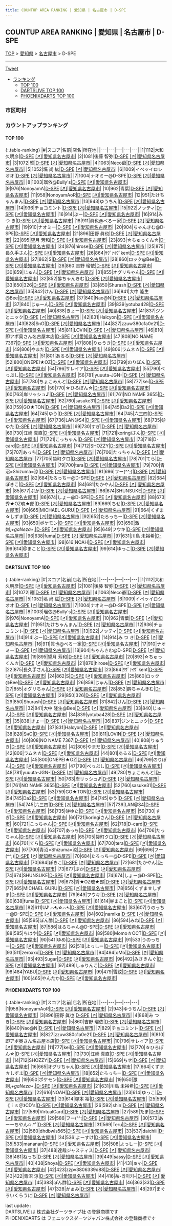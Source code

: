 ```yaml
---
title: COUNTUP AREA RANKING | 愛知県 | 名古屋市 | D-SPE
---
```

## COUNTUP AREA RANKING | 愛知県 | 名古屋市 | D-SPE

[TOP](/darts/rank/) > [愛知県](/darts/rank/愛知県/) > [名古屋市](/darts/rank/愛知県/名古屋市/) > D-SPE

___

<a href="https://twitter.com/share?ref_src=twsrc%5Etfw" data-text="COUNTUP AREA RANKING | 愛知県名古屋市D-SPE" class="twitter-share-button" data-hashtags="DARTSLIVE,PHOENIXDARTS,darts,ダーツ" data-show-count="false">Tweet</a>

* [ランキング](#カウントアップランキング)
    * [TOP 100](#top-100)
    * [DARTSLIVE TOP 100](#dartslive-top-100)
    * [PHOENIXDARTS TOP 100](#phoenixdarts-top-100)

### 市区町村

<ul>

</ul>

### カウントアップランキング

#### TOP 100



{:.table-ranking}
|#|スコア|名前|店名|所在地|
|---|---|---|---|---|
|1|1112|<span class="rank-name-dl">大和久明彦</span>|<a href="/darts/rank/shops/6a4d56ab88db216a0d9b047a20a7ba1e.html">D-SPE</a> <a href="https://search.dartslive.com/jp/shop/6a4d56ab88db216a0d9b047a20a7ba1e">[↗]</a>|<a href="/darts/rank/愛知県/名古屋市">愛知県名古屋市</a>|
|2|1081|<span class="rank-name-dl">後藤 智弥</span>|<a href="/darts/rank/shops/6a4d56ab88db216a0d9b047a20a7ba1e.html">D-SPE</a> <a href="https://search.dartslive.com/jp/shop/6a4d56ab88db216a0d9b047a20a7ba1e">[↗]</a>|<a href="/darts/rank/愛知県/名古屋市">愛知県名古屋市</a>|
|3|1072|<span class="rank-name-dl">雅</span>|<a href="/darts/rank/shops/6a4d56ab88db216a0d9b047a20a7ba1e.html">D-SPE</a> <a href="https://search.dartslive.com/jp/shop/6a4d56ab88db216a0d9b047a20a7ba1e">[↗]</a>|<a href="/darts/rank/愛知県/名古屋市">愛知県名古屋市</a>|
|4|1063|<span class="rank-name-dl">Neco爺</span>|<a href="/darts/rank/shops/6a4d56ab88db216a0d9b047a20a7ba1e.html">D-SPE</a> <a href="https://search.dartslive.com/jp/shop/6a4d56ab88db216a0d9b047a20a7ba1e">[↗]</a>|<a href="/darts/rank/愛知県/名古屋市">愛知県名古屋市</a>|
|5|1052|<span class="rank-name-dl">塙 尚 紘</span>|<a href="/darts/rank/shops/6a4d56ab88db216a0d9b047a20a7ba1e.html">D-SPE</a> <a href="https://search.dartslive.com/jp/shop/6a4d56ab88db216a0d9b047a20a7ba1e">[↗]</a>|<a href="/darts/rank/愛知県/名古屋市">愛知県名古屋市</a>|
|6|1009|<span class="rank-name-dl">イペッイロシオオ</span>|<a href="/darts/rank/shops/6a4d56ab88db216a0d9b047a20a7ba1e.html">D-SPE</a> <a href="https://search.dartslive.com/jp/shop/6a4d56ab88db216a0d9b047a20a7ba1e">[↗]</a>|<a href="/darts/rank/愛知県/名古屋市">愛知県名古屋市</a>|
|7|1004|<span class="rank-name-dl">ナオミー@D-SPE</span>|<a href="/darts/rank/shops/6a4d56ab88db216a0d9b047a20a7ba1e.html">D-SPE</a> <a href="https://search.dartslive.com/jp/shop/6a4d56ab88db216a0d9b047a20a7ba1e">[↗]</a>|<a href="/darts/rank/愛知県/名古屋市">愛知県名古屋市</a>|
|8|1003|<span class="rank-name-dl">瑠依@Bully&#x27;s</span>|<a href="/darts/rank/shops/6a4d56ab88db216a0d9b047a20a7ba1e.html">D-SPE</a> <a href="https://search.dartslive.com/jp/shop/6a4d56ab88db216a0d9b047a20a7ba1e">[↗]</a>|<a href="/darts/rank/愛知県/名古屋市">愛知県名古屋市</a>|
|9|976|<span class="rank-name-dl">NonoyamA</span>|<a href="/darts/rank/shops/6a4d56ab88db216a0d9b047a20a7ba1e.html">D-SPE</a> <a href="https://search.dartslive.com/jp/shop/6a4d56ab88db216a0d9b047a20a7ba1e">[↗]</a>|<a href="/darts/rank/愛知県/名古屋市">愛知県名古屋市</a>|
|10|962|<span class="rank-name-dl">青葉</span>|<a href="/darts/rank/shops/6a4d56ab88db216a0d9b047a20a7ba1e.html">D-SPE</a> <a href="https://search.dartslive.com/jp/shop/6a4d56ab88db216a0d9b047a20a7ba1e">[↗]</a>|<a href="/darts/rank/愛知県/名古屋市">愛知県名古屋市</a>|
|11|958|<span class="rank-name-pd">NonoyamAoR</span>|<a href="/darts/rank/shops/89688.html">D-SPE</a> <a href="https://vs.phoenixdarts.com/jp/shop/shopDetailInfo/s_89688?s_seq=89688">[↗]</a>|<a href="/darts/rank/愛知県/名古屋市">愛知県名古屋市</a>|
|12|951|<span class="rank-name-dl">たけちゃんまん</span>|<a href="/darts/rank/shops/6a4d56ab88db216a0d9b047a20a7ba1e.html">D-SPE</a> <a href="https://search.dartslive.com/jp/shop/6a4d56ab88db216a0d9b047a20a7ba1e">[↗]</a>|<a href="/darts/rank/愛知県/名古屋市">愛知県名古屋市</a>|
|13|943|<span class="rank-name-pd">ゆうちん</span>|<a href="/darts/rank/shops/89688.html">D-SPE</a> <a href="https://vs.phoenixdarts.com/jp/shop/shopDetailInfo/s_89688?s_seq=89688">[↗]</a>|<a href="/darts/rank/愛知県/名古屋市">愛知県名古屋市</a>|
|14|936|<span class="rank-name-dl">チョコミント</span>|<a href="/darts/rank/shops/6a4d56ab88db216a0d9b047a20a7ba1e.html">D-SPE</a> <a href="https://search.dartslive.com/jp/shop/6a4d56ab88db216a0d9b047a20a7ba1e">[↗]</a>|<a href="/darts/rank/愛知県/名古屋市">愛知県名古屋市</a>|
|15|922|<span class="rank-name-dl">ノッティ</span>|<a href="/darts/rank/shops/6a4d56ab88db216a0d9b047a20a7ba1e.html">D-SPE</a> <a href="https://search.dartslive.com/jp/shop/6a4d56ab88db216a0d9b047a20a7ba1e">[↗]</a>|<a href="/darts/rank/愛知県/名古屋市">愛知県名古屋市</a>|
|16|914|<span class="rank-name-dl">ぶー</span>|<a href="/darts/rank/shops/6a4d56ab88db216a0d9b047a20a7ba1e.html">D-SPE</a> <a href="https://search.dartslive.com/jp/shop/6a4d56ab88db216a0d9b047a20a7ba1e">[↗]</a>|<a href="/darts/rank/愛知県/名古屋市">愛知県名古屋市</a>|
|16|914|<span class="rank-name-dl">み つ き</span>|<a href="/darts/rank/shops/6a4d56ab88db216a0d9b047a20a7ba1e.html">D-SPE</a> <a href="https://search.dartslive.com/jp/shop/6a4d56ab88db216a0d9b047a20a7ba1e">[↗]</a>|<a href="/darts/rank/愛知県/名古屋市">愛知県名古屋市</a>|
|18|911|<span class="rank-name-dl">眞也@べろー家</span>|<a href="/darts/rank/shops/6a4d56ab88db216a0d9b047a20a7ba1e.html">D-SPE</a> <a href="https://search.dartslive.com/jp/shop/6a4d56ab88db216a0d9b047a20a7ba1e">[↗]</a>|<a href="/darts/rank/愛知県/名古屋市">愛知県名古屋市</a>|
|19|910|<span class="rank-name-dl">ナオミー</span>|<a href="/darts/rank/shops/6a4d56ab88db216a0d9b047a20a7ba1e.html">D-SPE</a> <a href="https://search.dartslive.com/jp/shop/6a4d56ab88db216a0d9b047a20a7ba1e">[↗]</a>|<a href="/darts/rank/愛知県/名古屋市">愛知県名古屋市</a>|
|20|904|<span class="rank-name-dl">ちゃんきむ@D-SPE</span>|<a href="/darts/rank/shops/6a4d56ab88db216a0d9b047a20a7ba1e.html">D-SPE</a> <a href="https://search.dartslive.com/jp/shop/6a4d56ab88db216a0d9b047a20a7ba1e">[↗]</a>|<a href="/darts/rank/愛知県/名古屋市">愛知県名古屋市</a>|
|21|896|<span class="rank-name-pd"><span class="pro-icon-pd"></span>田野 眞也</span>|<a href="/darts/rank/shops/89688.html">D-SPE</a> <a href="https://vs.phoenixdarts.com/jp/shop/shopDetailInfo/s_89688?s_seq=89688">[↗]</a>|<a href="/darts/rank/愛知県/名古屋市">愛知県名古屋市</a>|
|22|895|<span class="rank-name-dl">望月 芳和</span>|<a href="/darts/rank/shops/6a4d56ab88db216a0d9b047a20a7ba1e.html">D-SPE</a> <a href="https://search.dartslive.com/jp/shop/6a4d56ab88db216a0d9b047a20a7ba1e">[↗]</a>|<a href="/darts/rank/愛知県/名古屋市">愛知県名古屋市</a>|
|23|893|<span class="rank-name-dl">☆ちゅっくん☆</span>|<a href="/darts/rank/shops/6a4d56ab88db216a0d9b047a20a7ba1e.html">D-SPE</a> <a href="https://search.dartslive.com/jp/shop/6a4d56ab88db216a0d9b047a20a7ba1e">[↗]</a>|<a href="/darts/rank/愛知県/名古屋市">愛知県名古屋市</a>|
|24|876|<span class="rank-name-dl">hirose</span>|<a href="/darts/rank/shops/6a4d56ab88db216a0d9b047a20a7ba1e.html">D-SPE</a> <a href="https://search.dartslive.com/jp/shop/6a4d56ab88db216a0d9b047a20a7ba1e">[↗]</a>|<a href="/darts/rank/愛知県/名古屋市">愛知県名古屋市</a>|
|25|875|<span class="rank-name-dl">長久手さん</span>|<a href="/darts/rank/shops/6a4d56ab88db216a0d9b047a20a7ba1e.html">D-SPE</a> <a href="https://search.dartslive.com/jp/shop/6a4d56ab88db216a0d9b047a20a7ba1e">[↗]</a>|<a href="/darts/rank/愛知県/名古屋市">愛知県名古屋市</a>|
|26|864|<span class="rank-name-dl">ｻｳﾞｧｲｳﾞkent</span>|<a href="/darts/rank/shops/6a4d56ab88db216a0d9b047a20a7ba1e.html">D-SPE</a> <a href="https://search.dartslive.com/jp/shop/6a4d56ab88db216a0d9b047a20a7ba1e">[↗]</a>|<a href="/darts/rank/愛知県/名古屋市">愛知県名古屋市</a>|
|27|862|<span class="rank-name-dl">S</span>|<a href="/darts/rank/shops/6a4d56ab88db216a0d9b047a20a7ba1e.html">D-SPE</a> <a href="https://search.dartslive.com/jp/shop/6a4d56ab88db216a0d9b047a20a7ba1e">[↗]</a>|<a href="/darts/rank/愛知県/名古屋市">愛知県名古屋市</a>|
|28|860|<span class="rank-name-dl">ロック@Bee</span>|<a href="/darts/rank/shops/6a4d56ab88db216a0d9b047a20a7ba1e.html">D-SPE</a> <a href="https://search.dartslive.com/jp/shop/6a4d56ab88db216a0d9b047a20a7ba1e">[↗]</a>|<a href="/darts/rank/愛知県/名古屋市">愛知県名古屋市</a>|
|28|860|<span class="rank-name-pd">吉野 瑠依</span>|<a href="/darts/rank/shops/89688.html">D-SPE</a> <a href="https://vs.phoenixdarts.com/jp/shop/shopDetailInfo/s_89688?s_seq=89688">[↗]</a>|<a href="/darts/rank/愛知県/名古屋市">愛知県名古屋市</a>|
|30|859|<span class="rank-name-dl">じゅん</span>|<a href="/darts/rank/shops/6a4d56ab88db216a0d9b047a20a7ba1e.html">D-SPE</a> <a href="https://search.dartslive.com/jp/shop/6a4d56ab88db216a0d9b047a20a7ba1e">[↗]</a>|<a href="/darts/rank/愛知県/名古屋市">愛知県名古屋市</a>|
|31|855|<span class="rank-name-dl">オグリちゃん</span>|<a href="/darts/rank/shops/6a4d56ab88db216a0d9b047a20a7ba1e.html">D-SPE</a> <a href="https://search.dartslive.com/jp/shop/6a4d56ab88db216a0d9b047a20a7ba1e">[↗]</a>|<a href="/darts/rank/愛知県/名古屋市">愛知県名古屋市</a>|
|32|852|<span class="rank-name-dl">酔ちゃんきむ</span>|<a href="/darts/rank/shops/6a4d56ab88db216a0d9b047a20a7ba1e.html">D-SPE</a> <a href="https://search.dartslive.com/jp/shop/6a4d56ab88db216a0d9b047a20a7ba1e">[↗]</a>|<a href="/darts/rank/愛知県/名古屋市">愛知県名古屋市</a>|
|33|850|<span class="rank-name-dl">326</span>|<a href="/darts/rank/shops/6a4d56ab88db216a0d9b047a20a7ba1e.html">D-SPE</a> <a href="https://search.dartslive.com/jp/shop/6a4d56ab88db216a0d9b047a20a7ba1e">[↗]</a>|<a href="/darts/rank/愛知県/名古屋市">愛知県名古屋市</a>|
|33|850|<span class="rank-name-dl">Shurash</span>|<a href="/darts/rank/shops/6a4d56ab88db216a0d9b047a20a7ba1e.html">D-SPE</a> <a href="https://search.dartslive.com/jp/shop/6a4d56ab88db216a0d9b047a20a7ba1e">[↗]</a>|<a href="/darts/rank/愛知県/名古屋市">愛知県名古屋市</a>|
|35|842|<span class="rank-name-dl">けん</span>|<a href="/darts/rank/shops/6a4d56ab88db216a0d9b047a20a7ba1e.html">D-SPE</a> <a href="https://search.dartslive.com/jp/shop/6a4d56ab88db216a0d9b047a20a7ba1e">[↗]</a>|<a href="/darts/rank/愛知県/名古屋市">愛知県名古屋市</a>|
|36|841|<span class="rank-name-dl">大中 隆生@Bee</span>|<a href="/darts/rank/shops/6a4d56ab88db216a0d9b047a20a7ba1e.html">D-SPE</a> <a href="https://search.dartslive.com/jp/shop/6a4d56ab88db216a0d9b047a20a7ba1e">[↗]</a>|<a href="/darts/rank/愛知県/名古屋市">愛知県名古屋市</a>|
|37|840|<span class="rank-name-pd">Nao@N</span>|<a href="/darts/rank/shops/89688.html">D-SPE</a> <a href="https://vs.phoenixdarts.com/jp/shop/shopDetailInfo/s_89688?s_seq=89688">[↗]</a>|<a href="/darts/rank/愛知県/名古屋市">愛知県名古屋市</a>|
|37|840|<span class="rank-name-dl">じゅーん</span>|<a href="/darts/rank/shops/6a4d56ab88db216a0d9b047a20a7ba1e.html">D-SPE</a> <a href="https://search.dartslive.com/jp/shop/6a4d56ab88db216a0d9b047a20a7ba1e">[↗]</a>|<a href="/darts/rank/愛知県/名古屋市">愛知県名古屋市</a>|
|39|839|<span class="rank-name-dl">yotuba428</span>|<a href="/darts/rank/shops/6a4d56ab88db216a0d9b047a20a7ba1e.html">D-SPE</a> <a href="https://search.dartslive.com/jp/shop/6a4d56ab88db216a0d9b047a20a7ba1e">[↗]</a>|<a href="/darts/rank/愛知県/名古屋市">愛知県名古屋市</a>|
|40|838|<span class="rank-name-dl">きょー</span>|<a href="/darts/rank/shops/6a4d56ab88db216a0d9b047a20a7ba1e.html">D-SPE</a> <a href="https://search.dartslive.com/jp/shop/6a4d56ab88db216a0d9b047a20a7ba1e">[↗]</a>|<a href="/darts/rank/愛知県/名古屋市">愛知県名古屋市</a>|
|41|837|<span class="rank-name-dl">ジンとニック</span>|<a href="/darts/rank/shops/6a4d56ab88db216a0d9b047a20a7ba1e.html">D-SPE</a> <a href="https://search.dartslive.com/jp/shop/6a4d56ab88db216a0d9b047a20a7ba1e">[↗]</a>|<a href="/darts/rank/愛知県/名古屋市">愛知県名古屋市</a>|
|42|831|<span class="rank-name-dl">Halcyon</span>|<a href="/darts/rank/shops/6a4d56ab88db216a0d9b047a20a7ba1e.html">D-SPE</a> <a href="https://search.dartslive.com/jp/shop/6a4d56ab88db216a0d9b047a20a7ba1e">[↗]</a>|<a href="/darts/rank/愛知県/名古屋市">愛知県名古屋市</a>|
|43|828|<span class="rank-name-dl">SнO</span>|<a href="/darts/rank/shops/6a4d56ab88db216a0d9b047a20a7ba1e.html">D-SPE</a> <a href="https://search.dartslive.com/jp/shop/6a4d56ab88db216a0d9b047a20a7ba1e">[↗]</a>|<a href="/darts/rank/愛知県/名古屋市">愛知県名古屋市</a>|
|44|827|<span class="rank-name-pd">zzuw380c1a0e21</span>|<a href="/darts/rank/shops/89688.html">D-SPE</a> <a href="https://vs.phoenixdarts.com/jp/shop/shopDetailInfo/s_89688?s_seq=89688">[↗]</a>|<a href="/darts/rank/愛知県/名古屋市">愛知県名古屋市</a>|
|45|811|<span class="rank-name-dl">LOVIN</span>|<a href="/darts/rank/shops/6a4d56ab88db216a0d9b047a20a7ba1e.html">D-SPE</a> <a href="https://search.dartslive.com/jp/shop/6a4d56ab88db216a0d9b047a20a7ba1e">[↗]</a>|<a href="/darts/rank/愛知県/名古屋市">愛知県名古屋市</a>|
|46|810|<span class="rank-name-pd">即アポ奥さん名古屋本店</span>|<a href="/darts/rank/shops/89688.html">D-SPE</a> <a href="https://vs.phoenixdarts.com/jp/shop/shopDetailInfo/s_89688?s_seq=89688">[↗]</a>|<a href="/darts/rank/愛知県/名古屋市">愛知県名古屋市</a>|
|47|808|<span class="rank-name-dl">NO NAME 7367</span>|<a href="/darts/rank/shops/6a4d56ab88db216a0d9b047a20a7ba1e.html">D-SPE</a> <a href="https://search.dartslive.com/jp/shop/6a4d56ab88db216a0d9b047a20a7ba1e">[↗]</a>|<a href="/darts/rank/愛知県/名古屋市">愛知県名古屋市</a>|
|47|808|<span class="rank-name-dl">りゅうき</span>|<a href="/darts/rank/shops/6a4d56ab88db216a0d9b047a20a7ba1e.html">D-SPE</a> <a href="https://search.dartslive.com/jp/shop/6a4d56ab88db216a0d9b047a20a7ba1e">[↗]</a>|<a href="/darts/rank/愛知県/名古屋市">愛知県名古屋市</a>|
|49|806|<span class="rank-name-dl">やまだ</span>|<a href="/darts/rank/shops/6a4d56ab88db216a0d9b047a20a7ba1e.html">D-SPE</a> <a href="https://search.dartslive.com/jp/shop/6a4d56ab88db216a0d9b047a20a7ba1e">[↗]</a>|<a href="/darts/rank/愛知県/名古屋市">愛知県名古屋市</a>|
|49|806|<span class="rank-name-dl">ラムネ☆</span>|<a href="/darts/rank/shops/6a4d56ab88db216a0d9b047a20a7ba1e.html">D-SPE</a> <a href="https://search.dartslive.com/jp/shop/6a4d56ab88db216a0d9b047a20a7ba1e">[↗]</a>|<a href="/darts/rank/愛知県/名古屋市">愛知県名古屋市</a>|
|51|801|<span class="rank-name-dl">あるる</span>|<a href="/darts/rank/shops/6a4d56ab88db216a0d9b047a20a7ba1e.html">D-SPE</a> <a href="https://search.dartslive.com/jp/shop/6a4d56ab88db216a0d9b047a20a7ba1e">[↗]</a>|<a href="/darts/rank/愛知県/名古屋市">愛知県名古屋市</a>|
|52|800|<span class="rank-name-dl">ONEPEI★OZ</span>|<a href="/darts/rank/shops/6a4d56ab88db216a0d9b047a20a7ba1e.html">D-SPE</a> <a href="https://search.dartslive.com/jp/shop/6a4d56ab88db216a0d9b047a20a7ba1e">[↗]</a>|<a href="/darts/rank/愛知県/名古屋市">愛知県名古屋市</a>|
|53|799|<span class="rank-name-dl">のりぽん</span>|<a href="/darts/rank/shops/6a4d56ab88db216a0d9b047a20a7ba1e.html">D-SPE</a> <a href="https://search.dartslive.com/jp/shop/6a4d56ab88db216a0d9b047a20a7ba1e">[↗]</a>|<a href="/darts/rank/愛知県/名古屋市">愛知県名古屋市</a>|
|54|796|<span class="rank-name-pd">サレイア</span>|<a href="/darts/rank/shops/89688.html">D-SPE</a> <a href="https://vs.phoenixdarts.com/jp/shop/shopDetailInfo/s_89688?s_seq=89688">[↗]</a>|<a href="/darts/rank/愛知県/名古屋市">愛知県名古屋市</a>|
|55|790|<span class="rank-name-dl">べっぷし</span>|<a href="/darts/rank/shops/6a4d56ab88db216a0d9b047a20a7ba1e.html">D-SPE</a> <a href="https://search.dartslive.com/jp/shop/6a4d56ab88db216a0d9b047a20a7ba1e">[↗]</a>|<a href="/darts/rank/愛知県/名古屋市">愛知県名古屋市</a>|
|56|781|<span class="rank-name-dl">yuuuta-JGN-</span>|<a href="/darts/rank/shops/6a4d56ab88db216a0d9b047a20a7ba1e.html">D-SPE</a> <a href="https://search.dartslive.com/jp/shop/6a4d56ab88db216a0d9b047a20a7ba1e">[↗]</a>|<a href="/darts/rank/愛知県/名古屋市">愛知県名古屋市</a>|
|57|780|<span class="rank-name-dl">ちょこみんと</span>|<a href="/darts/rank/shops/6a4d56ab88db216a0d9b047a20a7ba1e.html">D-SPE</a> <a href="https://search.dartslive.com/jp/shop/6a4d56ab88db216a0d9b047a20a7ba1e">[↗]</a>|<a href="/darts/rank/愛知県/名古屋市">愛知県名古屋市</a>|
|58|777|<span class="rank-name-pd">kei</span>|<a href="/darts/rank/shops/89688.html">D-SPE</a> <a href="https://vs.phoenixdarts.com/jp/shop/shopDetailInfo/s_89688?s_seq=89688">[↗]</a>|<a href="/darts/rank/愛知県/名古屋市">愛知県名古屋市</a>|
|59|770|<span class="rank-name-pd">☆ひろぽん☆</span>|<a href="/darts/rank/shops/89688.html">D-SPE</a> <a href="https://vs.phoenixdarts.com/jp/shop/shopDetailInfo/s_89688?s_seq=89688">[↗]</a>|<a href="/darts/rank/愛知県/名古屋市">愛知県名古屋市</a>|
|60|763|<span class="rank-name-dl">岸リッシュ♪</span>|<a href="/darts/rank/shops/6a4d56ab88db216a0d9b047a20a7ba1e.html">D-SPE</a> <a href="https://search.dartslive.com/jp/shop/6a4d56ab88db216a0d9b047a20a7ba1e">[↗]</a>|<a href="/darts/rank/愛知県/名古屋市">愛知県名古屋市</a>|
|61|761|<span class="rank-name-dl">NO NAME 3655</span>|<a href="/darts/rank/shops/6a4d56ab88db216a0d9b047a20a7ba1e.html">D-SPE</a> <a href="https://search.dartslive.com/jp/shop/6a4d56ab88db216a0d9b047a20a7ba1e">[↗]</a>|<a href="/darts/rank/愛知県/名古屋市">愛知県名古屋市</a>|
|62|760|<span class="rank-name-dl">sasuke31</span>|<a href="/darts/rank/shops/6a4d56ab88db216a0d9b047a20a7ba1e.html">D-SPE</a> <a href="https://search.dartslive.com/jp/shop/6a4d56ab88db216a0d9b047a20a7ba1e">[↗]</a>|<a href="/darts/rank/愛知県/名古屋市">愛知県名古屋市</a>|
|63|759|<span class="rank-name-dl">GO★TON</span>|<a href="/darts/rank/shops/6a4d56ab88db216a0d9b047a20a7ba1e.html">D-SPE</a> <a href="https://search.dartslive.com/jp/shop/6a4d56ab88db216a0d9b047a20a7ba1e">[↗]</a>|<a href="/darts/rank/愛知県/名古屋市">愛知県名古屋市</a>|
|64|745|<span class="rank-name-dl">Da2</span>|<a href="/darts/rank/shops/6a4d56ab88db216a0d9b047a20a7ba1e.html">D-SPE</a> <a href="https://search.dartslive.com/jp/shop/6a4d56ab88db216a0d9b047a20a7ba1e">[↗]</a>|<a href="/darts/rank/愛知県/名古屋市">愛知県名古屋市</a>|
|64|745|<span class="rank-name-dl">ゆう</span>|<a href="/darts/rank/shops/6a4d56ab88db216a0d9b047a20a7ba1e.html">D-SPE</a> <a href="https://search.dartslive.com/jp/shop/6a4d56ab88db216a0d9b047a20a7ba1e">[↗]</a>|<a href="/darts/rank/愛知県/名古屋市">愛知県名古屋市</a>|
|64|745|<span class="rank-name-dl">六三四</span>|<a href="/darts/rank/shops/6a4d56ab88db216a0d9b047a20a7ba1e.html">D-SPE</a> <a href="https://search.dartslive.com/jp/shop/6a4d56ab88db216a0d9b047a20a7ba1e">[↗]</a>|<a href="/darts/rank/愛知県/名古屋市">愛知県名古屋市</a>|
|67|736|<span class="rank-name-dl">LAN@S4</span>|<a href="/darts/rank/shops/6a4d56ab88db216a0d9b047a20a7ba1e.html">D-SPE</a> <a href="https://search.dartslive.com/jp/shop/6a4d56ab88db216a0d9b047a20a7ba1e">[↗]</a>|<a href="/darts/rank/愛知県/名古屋市">愛知県名古屋市</a>|
|68|735|<span class="rank-name-dl">@ゆた</span>|<a href="/darts/rank/shops/6a4d56ab88db216a0d9b047a20a7ba1e.html">D-SPE</a> <a href="https://search.dartslive.com/jp/shop/6a4d56ab88db216a0d9b047a20a7ba1e">[↗]</a>|<a href="/darts/rank/愛知県/名古屋市">愛知県名古屋市</a>|
|69|730|<span class="rank-name-dl">すぎ</span>|<a href="/darts/rank/shops/6a4d56ab88db216a0d9b047a20a7ba1e.html">D-SPE</a> <a href="https://search.dartslive.com/jp/shop/6a4d56ab88db216a0d9b047a20a7ba1e">[↗]</a>|<a href="/darts/rank/愛知県/名古屋市">愛知県名古屋市</a>|
|69|730|<span class="rank-name-pd">江崎 真直</span>|<a href="/darts/rank/shops/89688.html">D-SPE</a> <a href="https://vs.phoenixdarts.com/jp/shop/shopDetailInfo/s_89688?s_seq=89688">[↗]</a>|<a href="/darts/rank/愛知県/名古屋市">愛知県名古屋市</a>|
|71|721|<span class="rank-name-dl">koringiさん</span>|<a href="/darts/rank/shops/6a4d56ab88db216a0d9b047a20a7ba1e.html">D-SPE</a> <a href="https://search.dartslive.com/jp/shop/6a4d56ab88db216a0d9b047a20a7ba1e">[↗]</a>|<a href="/darts/rank/愛知県/名古屋市">愛知県名古屋市</a>|
|71|721|<span class="rank-name-dl">こっちゃん</span>|<a href="/darts/rank/shops/6a4d56ab88db216a0d9b047a20a7ba1e.html">D-SPE</a> <a href="https://search.dartslive.com/jp/shop/6a4d56ab88db216a0d9b047a20a7ba1e">[↗]</a>|<a href="/darts/rank/愛知県/名古屋市">愛知県名古屋市</a>|
|73|718|<span class="rank-name-dl">D-card</span>|<a href="/darts/rank/shops/6a4d56ab88db216a0d9b047a20a7ba1e.html">D-SPE</a> <a href="https://search.dartslive.com/jp/shop/6a4d56ab88db216a0d9b047a20a7ba1e">[↗]</a>|<a href="/darts/rank/愛知県/名古屋市">愛知県名古屋市</a>|
|74|712|<span class="rank-name-pd">SHOZZY</span>|<a href="/darts/rank/shops/89688.html">D-SPE</a> <a href="https://vs.phoenixdarts.com/jp/shop/shopDetailInfo/s_89688?s_seq=89688">[↗]</a>|<a href="/darts/rank/愛知県/名古屋市">愛知県名古屋市</a>|
|75|707|<span class="rank-name-dl">あっち</span>|<a href="/darts/rank/shops/6a4d56ab88db216a0d9b047a20a7ba1e.html">D-SPE</a> <a href="https://search.dartslive.com/jp/shop/6a4d56ab88db216a0d9b047a20a7ba1e">[↗]</a>|<a href="/darts/rank/愛知県/名古屋市">愛知県名古屋市</a>|
|76|706|<span class="rank-name-dl">たっちゃん</span>|<a href="/darts/rank/shops/6a4d56ab88db216a0d9b047a20a7ba1e.html">D-SPE</a> <a href="https://search.dartslive.com/jp/shop/6a4d56ab88db216a0d9b047a20a7ba1e">[↗]</a>|<a href="/darts/rank/愛知県/名古屋市">愛知県名古屋市</a>|
|77|705|<span class="rank-name-dl">袋町クロ</span>|<a href="/darts/rank/shops/6a4d56ab88db216a0d9b047a20a7ba1e.html">D-SPE</a> <a href="https://search.dartslive.com/jp/shop/6a4d56ab88db216a0d9b047a20a7ba1e">[↗]</a>|<a href="/darts/rank/愛知県/名古屋市">愛知県名古屋市</a>|
|78|701|<span class="rank-name-dl">てら</span>|<a href="/darts/rank/shops/6a4d56ab88db216a0d9b047a20a7ba1e.html">D-SPE</a> <a href="https://search.dartslive.com/jp/shop/6a4d56ab88db216a0d9b047a20a7ba1e">[↗]</a>|<a href="/darts/rank/愛知県/名古屋市">愛知県名古屋市</a>|
|79|700|<span class="rank-name-dl">tera</span>|<a href="/darts/rank/shops/6a4d56ab88db216a0d9b047a20a7ba1e.html">D-SPE</a> <a href="https://search.dartslive.com/jp/shop/6a4d56ab88db216a0d9b047a20a7ba1e">[↗]</a>|<a href="/darts/rank/愛知県/名古屋市">愛知県名古屋市</a>|
|79|700|<span class="rank-name-dl">青沼=Shizuma=涼</span>|<a href="/darts/rank/shops/6a4d56ab88db216a0d9b047a20a7ba1e.html">D-SPE</a> <a href="https://search.dartslive.com/jp/shop/6a4d56ab88db216a0d9b047a20a7ba1e">[↗]</a>|<a href="/darts/rank/愛知県/名古屋市">愛知県名古屋市</a>|
|81|696|<span class="rank-name-dl">フー(^^;)</span>|<a href="/darts/rank/shops/6a4d56ab88db216a0d9b047a20a7ba1e.html">D-SPE</a> <a href="https://search.dartslive.com/jp/shop/6a4d56ab88db216a0d9b047a20a7ba1e">[↗]</a>|<a href="/darts/rank/愛知県/名古屋市">愛知県名古屋市</a>|
|82|684|<span class="rank-name-dl">たろっちー@D-SPE</span>|<a href="/darts/rank/shops/6a4d56ab88db216a0d9b047a20a7ba1e.html">D-SPE</a> <a href="https://search.dartslive.com/jp/shop/6a4d56ab88db216a0d9b047a20a7ba1e">[↗]</a>|<a href="/darts/rank/愛知県/名古屋市">愛知県名古屋市</a>|
|82|684|<span class="rank-name-dl">ぽきこ</span>|<a href="/darts/rank/shops/6a4d56ab88db216a0d9b047a20a7ba1e.html">D-SPE</a> <a href="https://search.dartslive.com/jp/shop/6a4d56ab88db216a0d9b047a20a7ba1e">[↗]</a>|<a href="/darts/rank/愛知県/名古屋市">愛知県名古屋市</a>|
|84|681|<span class="rank-name-dl">たかやん</span>|<a href="/darts/rank/shops/6a4d56ab88db216a0d9b047a20a7ba1e.html">D-SPE</a> <a href="https://search.dartslive.com/jp/shop/6a4d56ab88db216a0d9b047a20a7ba1e">[↗]</a>|<a href="/darts/rank/愛知県/名古屋市">愛知県名古屋市</a>|
|85|677|<span class="rank-name-dl">ぷか</span>|<a href="/darts/rank/shops/6a4d56ab88db216a0d9b047a20a7ba1e.html">D-SPE</a> <a href="https://search.dartslive.com/jp/shop/6a4d56ab88db216a0d9b047a20a7ba1e">[↗]</a>|<a href="/darts/rank/愛知県/名古屋市">愛知県名古屋市</a>|
|86|674|<span class="rank-name-dl">SHUNSUKE</span>|<a href="/darts/rank/shops/6a4d56ab88db216a0d9b047a20a7ba1e.html">D-SPE</a> <a href="https://search.dartslive.com/jp/shop/6a4d56ab88db216a0d9b047a20a7ba1e">[↗]</a>|<a href="/darts/rank/愛知県/名古屋市">愛知県名古屋市</a>|
|86|674|<span class="rank-name-dl">しょー@D-SPE</span>|<a href="/darts/rank/shops/6a4d56ab88db216a0d9b047a20a7ba1e.html">D-SPE</a> <a href="https://search.dartslive.com/jp/shop/6a4d56ab88db216a0d9b047a20a7ba1e">[↗]</a>|<a href="/darts/rank/愛知県/名古屋市">愛知県名古屋市</a>|
|88|673|<span class="rank-name-dl">秀★OZ魂★郎</span>|<a href="/darts/rank/shops/6a4d56ab88db216a0d9b047a20a7ba1e.html">D-SPE</a> <a href="https://search.dartslive.com/jp/shop/6a4d56ab88db216a0d9b047a20a7ba1e">[↗]</a>|<a href="/darts/rank/愛知県/名古屋市">愛知県名古屋市</a>|
|89|669|<span class="rank-name-pd">ちせ</span>|<a href="/darts/rank/shops/89688.html">D-SPE</a> <a href="https://vs.phoenixdarts.com/jp/shop/shopDetailInfo/s_89688?s_seq=89688">[↗]</a>|<a href="/darts/rank/愛知県/名古屋市">愛知県名古屋市</a>|
|90|665|<span class="rank-name-dl">MICHAEL GURU</span>|<a href="/darts/rank/shops/6a4d56ab88db216a0d9b047a20a7ba1e.html">D-SPE</a> <a href="https://search.dartslive.com/jp/shop/6a4d56ab88db216a0d9b047a20a7ba1e">[↗]</a>|<a href="/darts/rank/愛知県/名古屋市">愛知県名古屋市</a>|
|91|664|<span class="rank-name-pd">くずま☆しずま</span>|<a href="/darts/rank/shops/89688.html">D-SPE</a> <a href="https://vs.phoenixdarts.com/jp/shop/shopDetailInfo/s_89688?s_seq=89688">[↗]</a>|<a href="/darts/rank/愛知県/名古屋市">愛知県名古屋市</a>|
|92|652|<span class="rank-name-pd">たろっちー</span>|<a href="/darts/rank/shops/89688.html">D-SPE</a> <a href="https://vs.phoenixdarts.com/jp/shop/shopDetailInfo/s_89688?s_seq=89688">[↗]</a>|<a href="/darts/rank/愛知県/名古屋市">愛知県名古屋市</a>|
|93|650|<span class="rank-name-pd">ポケモン</span>|<a href="/darts/rank/shops/89688.html">D-SPE</a> <a href="https://vs.phoenixdarts.com/jp/shop/shopDetailInfo/s_89688?s_seq=89688">[↗]</a>|<a href="/darts/rank/愛知県/名古屋市">愛知県名古屋市</a>|
|93|650|<span class="rank-name-pd">激刺,*+gaNeza+*,</span>|<a href="/darts/rank/shops/89688.html">D-SPE</a> <a href="https://vs.phoenixdarts.com/jp/shop/shopDetailInfo/s_89688?s_seq=89688">[↗]</a>|<a href="/darts/rank/愛知県/名古屋市">愛知県名古屋市</a>|
|95|649|<span class="rank-name-dl">フウキ</span>|<a href="/darts/rank/shops/6a4d56ab88db216a0d9b047a20a7ba1e.html">D-SPE</a> <a href="https://search.dartslive.com/jp/shop/6a4d56ab88db216a0d9b047a20a7ba1e">[↗]</a>|<a href="/darts/rank/愛知県/名古屋市">愛知県名古屋市</a>|
|96|638|<span class="rank-name-dl">fuma</span>|<a href="/darts/rank/shops/6a4d56ab88db216a0d9b047a20a7ba1e.html">D-SPE</a> <a href="https://search.dartslive.com/jp/shop/6a4d56ab88db216a0d9b047a20a7ba1e">[↗]</a>|<a href="/darts/rank/愛知県/名古屋市">愛知県名古屋市</a>|
|97|631|<span class="rank-name-pd">川島 未裕希</span>|<a href="/darts/rank/shops/89688.html">D-SPE</a> <a href="https://vs.phoenixdarts.com/jp/shop/shopDetailInfo/s_89688?s_seq=89688">[↗]</a>|<a href="/darts/rank/愛知県/名古屋市">愛知県名古屋市</a>|
|98|616|<span class="rank-name-pd">NOAH</span>|<a href="/darts/rank/shops/89688.html">D-SPE</a> <a href="https://vs.phoenixdarts.com/jp/shop/shopDetailInfo/s_89688?s_seq=89688">[↗]</a>|<a href="/darts/rank/愛知県/名古屋市">愛知県名古屋市</a>|
|99|614|<span class="rank-name-dl">@まこと</span>|<a href="/darts/rank/shops/6a4d56ab88db216a0d9b047a20a7ba1e.html">D-SPE</a> <a href="https://search.dartslive.com/jp/shop/6a4d56ab88db216a0d9b047a20a7ba1e">[↗]</a>|<a href="/darts/rank/愛知県/名古屋市">愛知県名古屋市</a>|
|99|614|<span class="rank-name-pd">ゆっこ</span>|<a href="/darts/rank/shops/89688.html">D-SPE</a> <a href="https://vs.phoenixdarts.com/jp/shop/shopDetailInfo/s_89688?s_seq=89688">[↗]</a>|<a href="/darts/rank/愛知県/名古屋市">愛知県名古屋市</a>|


#### DARTSLIVE TOP 100



{:.table-ranking}
|#|スコア|名前|店名|所在地|
|---|---|---|---|---|
|1|1112|<span class="rank-name-dl">大和久明彦</span>|<a href="/darts/rank/shops/6a4d56ab88db216a0d9b047a20a7ba1e.html">D-SPE</a> <a href="https://search.dartslive.com/jp/shop/6a4d56ab88db216a0d9b047a20a7ba1e">[↗]</a>|<a href="/darts/rank/愛知県/名古屋市">愛知県名古屋市</a>|
|2|1081|<span class="rank-name-dl">後藤 智弥</span>|<a href="/darts/rank/shops/6a4d56ab88db216a0d9b047a20a7ba1e.html">D-SPE</a> <a href="https://search.dartslive.com/jp/shop/6a4d56ab88db216a0d9b047a20a7ba1e">[↗]</a>|<a href="/darts/rank/愛知県/名古屋市">愛知県名古屋市</a>|
|3|1072|<span class="rank-name-dl">雅</span>|<a href="/darts/rank/shops/6a4d56ab88db216a0d9b047a20a7ba1e.html">D-SPE</a> <a href="https://search.dartslive.com/jp/shop/6a4d56ab88db216a0d9b047a20a7ba1e">[↗]</a>|<a href="/darts/rank/愛知県/名古屋市">愛知県名古屋市</a>|
|4|1063|<span class="rank-name-dl">Neco爺</span>|<a href="/darts/rank/shops/6a4d56ab88db216a0d9b047a20a7ba1e.html">D-SPE</a> <a href="https://search.dartslive.com/jp/shop/6a4d56ab88db216a0d9b047a20a7ba1e">[↗]</a>|<a href="/darts/rank/愛知県/名古屋市">愛知県名古屋市</a>|
|5|1052|<span class="rank-name-dl">塙 尚 紘</span>|<a href="/darts/rank/shops/6a4d56ab88db216a0d9b047a20a7ba1e.html">D-SPE</a> <a href="https://search.dartslive.com/jp/shop/6a4d56ab88db216a0d9b047a20a7ba1e">[↗]</a>|<a href="/darts/rank/愛知県/名古屋市">愛知県名古屋市</a>|
|6|1009|<span class="rank-name-dl">イペッイロシオオ</span>|<a href="/darts/rank/shops/6a4d56ab88db216a0d9b047a20a7ba1e.html">D-SPE</a> <a href="https://search.dartslive.com/jp/shop/6a4d56ab88db216a0d9b047a20a7ba1e">[↗]</a>|<a href="/darts/rank/愛知県/名古屋市">愛知県名古屋市</a>|
|7|1004|<span class="rank-name-dl">ナオミー@D-SPE</span>|<a href="/darts/rank/shops/6a4d56ab88db216a0d9b047a20a7ba1e.html">D-SPE</a> <a href="https://search.dartslive.com/jp/shop/6a4d56ab88db216a0d9b047a20a7ba1e">[↗]</a>|<a href="/darts/rank/愛知県/名古屋市">愛知県名古屋市</a>|
|8|1003|<span class="rank-name-dl">瑠依@Bully&#x27;s</span>|<a href="/darts/rank/shops/6a4d56ab88db216a0d9b047a20a7ba1e.html">D-SPE</a> <a href="https://search.dartslive.com/jp/shop/6a4d56ab88db216a0d9b047a20a7ba1e">[↗]</a>|<a href="/darts/rank/愛知県/名古屋市">愛知県名古屋市</a>|
|9|976|<span class="rank-name-dl">NonoyamA</span>|<a href="/darts/rank/shops/6a4d56ab88db216a0d9b047a20a7ba1e.html">D-SPE</a> <a href="https://search.dartslive.com/jp/shop/6a4d56ab88db216a0d9b047a20a7ba1e">[↗]</a>|<a href="/darts/rank/愛知県/名古屋市">愛知県名古屋市</a>|
|10|962|<span class="rank-name-dl">青葉</span>|<a href="/darts/rank/shops/6a4d56ab88db216a0d9b047a20a7ba1e.html">D-SPE</a> <a href="https://search.dartslive.com/jp/shop/6a4d56ab88db216a0d9b047a20a7ba1e">[↗]</a>|<a href="/darts/rank/愛知県/名古屋市">愛知県名古屋市</a>|
|11|951|<span class="rank-name-dl">たけちゃんまん</span>|<a href="/darts/rank/shops/6a4d56ab88db216a0d9b047a20a7ba1e.html">D-SPE</a> <a href="https://search.dartslive.com/jp/shop/6a4d56ab88db216a0d9b047a20a7ba1e">[↗]</a>|<a href="/darts/rank/愛知県/名古屋市">愛知県名古屋市</a>|
|12|936|<span class="rank-name-dl">チョコミント</span>|<a href="/darts/rank/shops/6a4d56ab88db216a0d9b047a20a7ba1e.html">D-SPE</a> <a href="https://search.dartslive.com/jp/shop/6a4d56ab88db216a0d9b047a20a7ba1e">[↗]</a>|<a href="/darts/rank/愛知県/名古屋市">愛知県名古屋市</a>|
|13|922|<span class="rank-name-dl">ノッティ</span>|<a href="/darts/rank/shops/6a4d56ab88db216a0d9b047a20a7ba1e.html">D-SPE</a> <a href="https://search.dartslive.com/jp/shop/6a4d56ab88db216a0d9b047a20a7ba1e">[↗]</a>|<a href="/darts/rank/愛知県/名古屋市">愛知県名古屋市</a>|
|14|914|<span class="rank-name-dl">ぶー</span>|<a href="/darts/rank/shops/6a4d56ab88db216a0d9b047a20a7ba1e.html">D-SPE</a> <a href="https://search.dartslive.com/jp/shop/6a4d56ab88db216a0d9b047a20a7ba1e">[↗]</a>|<a href="/darts/rank/愛知県/名古屋市">愛知県名古屋市</a>|
|14|914|<span class="rank-name-dl">み つ き</span>|<a href="/darts/rank/shops/6a4d56ab88db216a0d9b047a20a7ba1e.html">D-SPE</a> <a href="https://search.dartslive.com/jp/shop/6a4d56ab88db216a0d9b047a20a7ba1e">[↗]</a>|<a href="/darts/rank/愛知県/名古屋市">愛知県名古屋市</a>|
|16|911|<span class="rank-name-dl">眞也@べろー家</span>|<a href="/darts/rank/shops/6a4d56ab88db216a0d9b047a20a7ba1e.html">D-SPE</a> <a href="https://search.dartslive.com/jp/shop/6a4d56ab88db216a0d9b047a20a7ba1e">[↗]</a>|<a href="/darts/rank/愛知県/名古屋市">愛知県名古屋市</a>|
|17|910|<span class="rank-name-dl">ナオミー</span>|<a href="/darts/rank/shops/6a4d56ab88db216a0d9b047a20a7ba1e.html">D-SPE</a> <a href="https://search.dartslive.com/jp/shop/6a4d56ab88db216a0d9b047a20a7ba1e">[↗]</a>|<a href="/darts/rank/愛知県/名古屋市">愛知県名古屋市</a>|
|18|904|<span class="rank-name-dl">ちゃんきむ@D-SPE</span>|<a href="/darts/rank/shops/6a4d56ab88db216a0d9b047a20a7ba1e.html">D-SPE</a> <a href="https://search.dartslive.com/jp/shop/6a4d56ab88db216a0d9b047a20a7ba1e">[↗]</a>|<a href="/darts/rank/愛知県/名古屋市">愛知県名古屋市</a>|
|19|895|<span class="rank-name-dl">望月 芳和</span>|<a href="/darts/rank/shops/6a4d56ab88db216a0d9b047a20a7ba1e.html">D-SPE</a> <a href="https://search.dartslive.com/jp/shop/6a4d56ab88db216a0d9b047a20a7ba1e">[↗]</a>|<a href="/darts/rank/愛知県/名古屋市">愛知県名古屋市</a>|
|20|893|<span class="rank-name-dl">☆ちゅっくん☆</span>|<a href="/darts/rank/shops/6a4d56ab88db216a0d9b047a20a7ba1e.html">D-SPE</a> <a href="https://search.dartslive.com/jp/shop/6a4d56ab88db216a0d9b047a20a7ba1e">[↗]</a>|<a href="/darts/rank/愛知県/名古屋市">愛知県名古屋市</a>|
|21|876|<span class="rank-name-dl">hirose</span>|<a href="/darts/rank/shops/6a4d56ab88db216a0d9b047a20a7ba1e.html">D-SPE</a> <a href="https://search.dartslive.com/jp/shop/6a4d56ab88db216a0d9b047a20a7ba1e">[↗]</a>|<a href="/darts/rank/愛知県/名古屋市">愛知県名古屋市</a>|
|22|875|<span class="rank-name-dl">長久手さん</span>|<a href="/darts/rank/shops/6a4d56ab88db216a0d9b047a20a7ba1e.html">D-SPE</a> <a href="https://search.dartslive.com/jp/shop/6a4d56ab88db216a0d9b047a20a7ba1e">[↗]</a>|<a href="/darts/rank/愛知県/名古屋市">愛知県名古屋市</a>|
|23|864|<span class="rank-name-dl">ｻｳﾞｧｲｳﾞkent</span>|<a href="/darts/rank/shops/6a4d56ab88db216a0d9b047a20a7ba1e.html">D-SPE</a> <a href="https://search.dartslive.com/jp/shop/6a4d56ab88db216a0d9b047a20a7ba1e">[↗]</a>|<a href="/darts/rank/愛知県/名古屋市">愛知県名古屋市</a>|
|24|862|<span class="rank-name-dl">S</span>|<a href="/darts/rank/shops/6a4d56ab88db216a0d9b047a20a7ba1e.html">D-SPE</a> <a href="https://search.dartslive.com/jp/shop/6a4d56ab88db216a0d9b047a20a7ba1e">[↗]</a>|<a href="/darts/rank/愛知県/名古屋市">愛知県名古屋市</a>|
|25|860|<span class="rank-name-dl">ロック@Bee</span>|<a href="/darts/rank/shops/6a4d56ab88db216a0d9b047a20a7ba1e.html">D-SPE</a> <a href="https://search.dartslive.com/jp/shop/6a4d56ab88db216a0d9b047a20a7ba1e">[↗]</a>|<a href="/darts/rank/愛知県/名古屋市">愛知県名古屋市</a>|
|26|859|<span class="rank-name-dl">じゅん</span>|<a href="/darts/rank/shops/6a4d56ab88db216a0d9b047a20a7ba1e.html">D-SPE</a> <a href="https://search.dartslive.com/jp/shop/6a4d56ab88db216a0d9b047a20a7ba1e">[↗]</a>|<a href="/darts/rank/愛知県/名古屋市">愛知県名古屋市</a>|
|27|855|<span class="rank-name-dl">オグリちゃん</span>|<a href="/darts/rank/shops/6a4d56ab88db216a0d9b047a20a7ba1e.html">D-SPE</a> <a href="https://search.dartslive.com/jp/shop/6a4d56ab88db216a0d9b047a20a7ba1e">[↗]</a>|<a href="/darts/rank/愛知県/名古屋市">愛知県名古屋市</a>|
|28|852|<span class="rank-name-dl">酔ちゃんきむ</span>|<a href="/darts/rank/shops/6a4d56ab88db216a0d9b047a20a7ba1e.html">D-SPE</a> <a href="https://search.dartslive.com/jp/shop/6a4d56ab88db216a0d9b047a20a7ba1e">[↗]</a>|<a href="/darts/rank/愛知県/名古屋市">愛知県名古屋市</a>|
|29|850|<span class="rank-name-dl">326</span>|<a href="/darts/rank/shops/6a4d56ab88db216a0d9b047a20a7ba1e.html">D-SPE</a> <a href="https://search.dartslive.com/jp/shop/6a4d56ab88db216a0d9b047a20a7ba1e">[↗]</a>|<a href="/darts/rank/愛知県/名古屋市">愛知県名古屋市</a>|
|29|850|<span class="rank-name-dl">Shurash</span>|<a href="/darts/rank/shops/6a4d56ab88db216a0d9b047a20a7ba1e.html">D-SPE</a> <a href="https://search.dartslive.com/jp/shop/6a4d56ab88db216a0d9b047a20a7ba1e">[↗]</a>|<a href="/darts/rank/愛知県/名古屋市">愛知県名古屋市</a>|
|31|842|<span class="rank-name-dl">けん</span>|<a href="/darts/rank/shops/6a4d56ab88db216a0d9b047a20a7ba1e.html">D-SPE</a> <a href="https://search.dartslive.com/jp/shop/6a4d56ab88db216a0d9b047a20a7ba1e">[↗]</a>|<a href="/darts/rank/愛知県/名古屋市">愛知県名古屋市</a>|
|32|841|<span class="rank-name-dl">大中 隆生@Bee</span>|<a href="/darts/rank/shops/6a4d56ab88db216a0d9b047a20a7ba1e.html">D-SPE</a> <a href="https://search.dartslive.com/jp/shop/6a4d56ab88db216a0d9b047a20a7ba1e">[↗]</a>|<a href="/darts/rank/愛知県/名古屋市">愛知県名古屋市</a>|
|33|840|<span class="rank-name-dl">じゅーん</span>|<a href="/darts/rank/shops/6a4d56ab88db216a0d9b047a20a7ba1e.html">D-SPE</a> <a href="https://search.dartslive.com/jp/shop/6a4d56ab88db216a0d9b047a20a7ba1e">[↗]</a>|<a href="/darts/rank/愛知県/名古屋市">愛知県名古屋市</a>|
|34|839|<span class="rank-name-dl">yotuba428</span>|<a href="/darts/rank/shops/6a4d56ab88db216a0d9b047a20a7ba1e.html">D-SPE</a> <a href="https://search.dartslive.com/jp/shop/6a4d56ab88db216a0d9b047a20a7ba1e">[↗]</a>|<a href="/darts/rank/愛知県/名古屋市">愛知県名古屋市</a>|
|35|838|<span class="rank-name-dl">きょー</span>|<a href="/darts/rank/shops/6a4d56ab88db216a0d9b047a20a7ba1e.html">D-SPE</a> <a href="https://search.dartslive.com/jp/shop/6a4d56ab88db216a0d9b047a20a7ba1e">[↗]</a>|<a href="/darts/rank/愛知県/名古屋市">愛知県名古屋市</a>|
|36|837|<span class="rank-name-dl">ジンとニック</span>|<a href="/darts/rank/shops/6a4d56ab88db216a0d9b047a20a7ba1e.html">D-SPE</a> <a href="https://search.dartslive.com/jp/shop/6a4d56ab88db216a0d9b047a20a7ba1e">[↗]</a>|<a href="/darts/rank/愛知県/名古屋市">愛知県名古屋市</a>|
|37|831|<span class="rank-name-dl">Halcyon</span>|<a href="/darts/rank/shops/6a4d56ab88db216a0d9b047a20a7ba1e.html">D-SPE</a> <a href="https://search.dartslive.com/jp/shop/6a4d56ab88db216a0d9b047a20a7ba1e">[↗]</a>|<a href="/darts/rank/愛知県/名古屋市">愛知県名古屋市</a>|
|38|828|<span class="rank-name-dl">SнO</span>|<a href="/darts/rank/shops/6a4d56ab88db216a0d9b047a20a7ba1e.html">D-SPE</a> <a href="https://search.dartslive.com/jp/shop/6a4d56ab88db216a0d9b047a20a7ba1e">[↗]</a>|<a href="/darts/rank/愛知県/名古屋市">愛知県名古屋市</a>|
|39|811|<span class="rank-name-dl">LOVIN</span>|<a href="/darts/rank/shops/6a4d56ab88db216a0d9b047a20a7ba1e.html">D-SPE</a> <a href="https://search.dartslive.com/jp/shop/6a4d56ab88db216a0d9b047a20a7ba1e">[↗]</a>|<a href="/darts/rank/愛知県/名古屋市">愛知県名古屋市</a>|
|40|808|<span class="rank-name-dl">NO NAME 7367</span>|<a href="/darts/rank/shops/6a4d56ab88db216a0d9b047a20a7ba1e.html">D-SPE</a> <a href="https://search.dartslive.com/jp/shop/6a4d56ab88db216a0d9b047a20a7ba1e">[↗]</a>|<a href="/darts/rank/愛知県/名古屋市">愛知県名古屋市</a>|
|40|808|<span class="rank-name-dl">りゅうき</span>|<a href="/darts/rank/shops/6a4d56ab88db216a0d9b047a20a7ba1e.html">D-SPE</a> <a href="https://search.dartslive.com/jp/shop/6a4d56ab88db216a0d9b047a20a7ba1e">[↗]</a>|<a href="/darts/rank/愛知県/名古屋市">愛知県名古屋市</a>|
|42|806|<span class="rank-name-dl">やまだ</span>|<a href="/darts/rank/shops/6a4d56ab88db216a0d9b047a20a7ba1e.html">D-SPE</a> <a href="https://search.dartslive.com/jp/shop/6a4d56ab88db216a0d9b047a20a7ba1e">[↗]</a>|<a href="/darts/rank/愛知県/名古屋市">愛知県名古屋市</a>|
|42|806|<span class="rank-name-dl">ラムネ☆</span>|<a href="/darts/rank/shops/6a4d56ab88db216a0d9b047a20a7ba1e.html">D-SPE</a> <a href="https://search.dartslive.com/jp/shop/6a4d56ab88db216a0d9b047a20a7ba1e">[↗]</a>|<a href="/darts/rank/愛知県/名古屋市">愛知県名古屋市</a>|
|44|801|<span class="rank-name-dl">あるる</span>|<a href="/darts/rank/shops/6a4d56ab88db216a0d9b047a20a7ba1e.html">D-SPE</a> <a href="https://search.dartslive.com/jp/shop/6a4d56ab88db216a0d9b047a20a7ba1e">[↗]</a>|<a href="/darts/rank/愛知県/名古屋市">愛知県名古屋市</a>|
|45|800|<span class="rank-name-dl">ONEPEI★OZ</span>|<a href="/darts/rank/shops/6a4d56ab88db216a0d9b047a20a7ba1e.html">D-SPE</a> <a href="https://search.dartslive.com/jp/shop/6a4d56ab88db216a0d9b047a20a7ba1e">[↗]</a>|<a href="/darts/rank/愛知県/名古屋市">愛知県名古屋市</a>|
|46|799|<span class="rank-name-dl">のりぽん</span>|<a href="/darts/rank/shops/6a4d56ab88db216a0d9b047a20a7ba1e.html">D-SPE</a> <a href="https://search.dartslive.com/jp/shop/6a4d56ab88db216a0d9b047a20a7ba1e">[↗]</a>|<a href="/darts/rank/愛知県/名古屋市">愛知県名古屋市</a>|
|47|790|<span class="rank-name-dl">べっぷし</span>|<a href="/darts/rank/shops/6a4d56ab88db216a0d9b047a20a7ba1e.html">D-SPE</a> <a href="https://search.dartslive.com/jp/shop/6a4d56ab88db216a0d9b047a20a7ba1e">[↗]</a>|<a href="/darts/rank/愛知県/名古屋市">愛知県名古屋市</a>|
|48|781|<span class="rank-name-dl">yuuuta-JGN-</span>|<a href="/darts/rank/shops/6a4d56ab88db216a0d9b047a20a7ba1e.html">D-SPE</a> <a href="https://search.dartslive.com/jp/shop/6a4d56ab88db216a0d9b047a20a7ba1e">[↗]</a>|<a href="/darts/rank/愛知県/名古屋市">愛知県名古屋市</a>|
|49|780|<span class="rank-name-dl">ちょこみんと</span>|<a href="/darts/rank/shops/6a4d56ab88db216a0d9b047a20a7ba1e.html">D-SPE</a> <a href="https://search.dartslive.com/jp/shop/6a4d56ab88db216a0d9b047a20a7ba1e">[↗]</a>|<a href="/darts/rank/愛知県/名古屋市">愛知県名古屋市</a>|
|50|763|<span class="rank-name-dl">岸リッシュ♪</span>|<a href="/darts/rank/shops/6a4d56ab88db216a0d9b047a20a7ba1e.html">D-SPE</a> <a href="https://search.dartslive.com/jp/shop/6a4d56ab88db216a0d9b047a20a7ba1e">[↗]</a>|<a href="/darts/rank/愛知県/名古屋市">愛知県名古屋市</a>|
|51|761|<span class="rank-name-dl">NO NAME 3655</span>|<a href="/darts/rank/shops/6a4d56ab88db216a0d9b047a20a7ba1e.html">D-SPE</a> <a href="https://search.dartslive.com/jp/shop/6a4d56ab88db216a0d9b047a20a7ba1e">[↗]</a>|<a href="/darts/rank/愛知県/名古屋市">愛知県名古屋市</a>|
|52|760|<span class="rank-name-dl">sasuke31</span>|<a href="/darts/rank/shops/6a4d56ab88db216a0d9b047a20a7ba1e.html">D-SPE</a> <a href="https://search.dartslive.com/jp/shop/6a4d56ab88db216a0d9b047a20a7ba1e">[↗]</a>|<a href="/darts/rank/愛知県/名古屋市">愛知県名古屋市</a>|
|53|759|<span class="rank-name-dl">GO★TON</span>|<a href="/darts/rank/shops/6a4d56ab88db216a0d9b047a20a7ba1e.html">D-SPE</a> <a href="https://search.dartslive.com/jp/shop/6a4d56ab88db216a0d9b047a20a7ba1e">[↗]</a>|<a href="/darts/rank/愛知県/名古屋市">愛知県名古屋市</a>|
|54|745|<span class="rank-name-dl">Da2</span>|<a href="/darts/rank/shops/6a4d56ab88db216a0d9b047a20a7ba1e.html">D-SPE</a> <a href="https://search.dartslive.com/jp/shop/6a4d56ab88db216a0d9b047a20a7ba1e">[↗]</a>|<a href="/darts/rank/愛知県/名古屋市">愛知県名古屋市</a>|
|54|745|<span class="rank-name-dl">ゆう</span>|<a href="/darts/rank/shops/6a4d56ab88db216a0d9b047a20a7ba1e.html">D-SPE</a> <a href="https://search.dartslive.com/jp/shop/6a4d56ab88db216a0d9b047a20a7ba1e">[↗]</a>|<a href="/darts/rank/愛知県/名古屋市">愛知県名古屋市</a>|
|54|745|<span class="rank-name-dl">六三四</span>|<a href="/darts/rank/shops/6a4d56ab88db216a0d9b047a20a7ba1e.html">D-SPE</a> <a href="https://search.dartslive.com/jp/shop/6a4d56ab88db216a0d9b047a20a7ba1e">[↗]</a>|<a href="/darts/rank/愛知県/名古屋市">愛知県名古屋市</a>|
|57|736|<span class="rank-name-dl">LAN@S4</span>|<a href="/darts/rank/shops/6a4d56ab88db216a0d9b047a20a7ba1e.html">D-SPE</a> <a href="https://search.dartslive.com/jp/shop/6a4d56ab88db216a0d9b047a20a7ba1e">[↗]</a>|<a href="/darts/rank/愛知県/名古屋市">愛知県名古屋市</a>|
|58|735|<span class="rank-name-dl">@ゆた</span>|<a href="/darts/rank/shops/6a4d56ab88db216a0d9b047a20a7ba1e.html">D-SPE</a> <a href="https://search.dartslive.com/jp/shop/6a4d56ab88db216a0d9b047a20a7ba1e">[↗]</a>|<a href="/darts/rank/愛知県/名古屋市">愛知県名古屋市</a>|
|59|730|<span class="rank-name-dl">すぎ</span>|<a href="/darts/rank/shops/6a4d56ab88db216a0d9b047a20a7ba1e.html">D-SPE</a> <a href="https://search.dartslive.com/jp/shop/6a4d56ab88db216a0d9b047a20a7ba1e">[↗]</a>|<a href="/darts/rank/愛知県/名古屋市">愛知県名古屋市</a>|
|60|721|<span class="rank-name-dl">koringiさん</span>|<a href="/darts/rank/shops/6a4d56ab88db216a0d9b047a20a7ba1e.html">D-SPE</a> <a href="https://search.dartslive.com/jp/shop/6a4d56ab88db216a0d9b047a20a7ba1e">[↗]</a>|<a href="/darts/rank/愛知県/名古屋市">愛知県名古屋市</a>|
|60|721|<span class="rank-name-dl">こっちゃん</span>|<a href="/darts/rank/shops/6a4d56ab88db216a0d9b047a20a7ba1e.html">D-SPE</a> <a href="https://search.dartslive.com/jp/shop/6a4d56ab88db216a0d9b047a20a7ba1e">[↗]</a>|<a href="/darts/rank/愛知県/名古屋市">愛知県名古屋市</a>|
|62|718|<span class="rank-name-dl">D-card</span>|<a href="/darts/rank/shops/6a4d56ab88db216a0d9b047a20a7ba1e.html">D-SPE</a> <a href="https://search.dartslive.com/jp/shop/6a4d56ab88db216a0d9b047a20a7ba1e">[↗]</a>|<a href="/darts/rank/愛知県/名古屋市">愛知県名古屋市</a>|
|63|707|<span class="rank-name-dl">あっち</span>|<a href="/darts/rank/shops/6a4d56ab88db216a0d9b047a20a7ba1e.html">D-SPE</a> <a href="https://search.dartslive.com/jp/shop/6a4d56ab88db216a0d9b047a20a7ba1e">[↗]</a>|<a href="/darts/rank/愛知県/名古屋市">愛知県名古屋市</a>|
|64|706|<span class="rank-name-dl">たっちゃん</span>|<a href="/darts/rank/shops/6a4d56ab88db216a0d9b047a20a7ba1e.html">D-SPE</a> <a href="https://search.dartslive.com/jp/shop/6a4d56ab88db216a0d9b047a20a7ba1e">[↗]</a>|<a href="/darts/rank/愛知県/名古屋市">愛知県名古屋市</a>|
|65|705|<span class="rank-name-dl">袋町クロ</span>|<a href="/darts/rank/shops/6a4d56ab88db216a0d9b047a20a7ba1e.html">D-SPE</a> <a href="https://search.dartslive.com/jp/shop/6a4d56ab88db216a0d9b047a20a7ba1e">[↗]</a>|<a href="/darts/rank/愛知県/名古屋市">愛知県名古屋市</a>|
|66|701|<span class="rank-name-dl">てら</span>|<a href="/darts/rank/shops/6a4d56ab88db216a0d9b047a20a7ba1e.html">D-SPE</a> <a href="https://search.dartslive.com/jp/shop/6a4d56ab88db216a0d9b047a20a7ba1e">[↗]</a>|<a href="/darts/rank/愛知県/名古屋市">愛知県名古屋市</a>|
|67|700|<span class="rank-name-dl">tera</span>|<a href="/darts/rank/shops/6a4d56ab88db216a0d9b047a20a7ba1e.html">D-SPE</a> <a href="https://search.dartslive.com/jp/shop/6a4d56ab88db216a0d9b047a20a7ba1e">[↗]</a>|<a href="/darts/rank/愛知県/名古屋市">愛知県名古屋市</a>|
|67|700|<span class="rank-name-dl">青沼=Shizuma=涼</span>|<a href="/darts/rank/shops/6a4d56ab88db216a0d9b047a20a7ba1e.html">D-SPE</a> <a href="https://search.dartslive.com/jp/shop/6a4d56ab88db216a0d9b047a20a7ba1e">[↗]</a>|<a href="/darts/rank/愛知県/名古屋市">愛知県名古屋市</a>|
|69|696|<span class="rank-name-dl">フー(^^;)</span>|<a href="/darts/rank/shops/6a4d56ab88db216a0d9b047a20a7ba1e.html">D-SPE</a> <a href="https://search.dartslive.com/jp/shop/6a4d56ab88db216a0d9b047a20a7ba1e">[↗]</a>|<a href="/darts/rank/愛知県/名古屋市">愛知県名古屋市</a>|
|70|684|<span class="rank-name-dl">たろっちー@D-SPE</span>|<a href="/darts/rank/shops/6a4d56ab88db216a0d9b047a20a7ba1e.html">D-SPE</a> <a href="https://search.dartslive.com/jp/shop/6a4d56ab88db216a0d9b047a20a7ba1e">[↗]</a>|<a href="/darts/rank/愛知県/名古屋市">愛知県名古屋市</a>|
|70|684|<span class="rank-name-dl">ぽきこ</span>|<a href="/darts/rank/shops/6a4d56ab88db216a0d9b047a20a7ba1e.html">D-SPE</a> <a href="https://search.dartslive.com/jp/shop/6a4d56ab88db216a0d9b047a20a7ba1e">[↗]</a>|<a href="/darts/rank/愛知県/名古屋市">愛知県名古屋市</a>|
|72|681|<span class="rank-name-dl">たかやん</span>|<a href="/darts/rank/shops/6a4d56ab88db216a0d9b047a20a7ba1e.html">D-SPE</a> <a href="https://search.dartslive.com/jp/shop/6a4d56ab88db216a0d9b047a20a7ba1e">[↗]</a>|<a href="/darts/rank/愛知県/名古屋市">愛知県名古屋市</a>|
|73|677|<span class="rank-name-dl">ぷか</span>|<a href="/darts/rank/shops/6a4d56ab88db216a0d9b047a20a7ba1e.html">D-SPE</a> <a href="https://search.dartslive.com/jp/shop/6a4d56ab88db216a0d9b047a20a7ba1e">[↗]</a>|<a href="/darts/rank/愛知県/名古屋市">愛知県名古屋市</a>|
|74|674|<span class="rank-name-dl">SHUNSUKE</span>|<a href="/darts/rank/shops/6a4d56ab88db216a0d9b047a20a7ba1e.html">D-SPE</a> <a href="https://search.dartslive.com/jp/shop/6a4d56ab88db216a0d9b047a20a7ba1e">[↗]</a>|<a href="/darts/rank/愛知県/名古屋市">愛知県名古屋市</a>|
|74|674|<span class="rank-name-dl">しょー@D-SPE</span>|<a href="/darts/rank/shops/6a4d56ab88db216a0d9b047a20a7ba1e.html">D-SPE</a> <a href="https://search.dartslive.com/jp/shop/6a4d56ab88db216a0d9b047a20a7ba1e">[↗]</a>|<a href="/darts/rank/愛知県/名古屋市">愛知県名古屋市</a>|
|76|673|<span class="rank-name-dl">秀★OZ魂★郎</span>|<a href="/darts/rank/shops/6a4d56ab88db216a0d9b047a20a7ba1e.html">D-SPE</a> <a href="https://search.dartslive.com/jp/shop/6a4d56ab88db216a0d9b047a20a7ba1e">[↗]</a>|<a href="/darts/rank/愛知県/名古屋市">愛知県名古屋市</a>|
|77|665|<span class="rank-name-dl">MICHAEL GURU</span>|<a href="/darts/rank/shops/6a4d56ab88db216a0d9b047a20a7ba1e.html">D-SPE</a> <a href="https://search.dartslive.com/jp/shop/6a4d56ab88db216a0d9b047a20a7ba1e">[↗]</a>|<a href="/darts/rank/愛知県/名古屋市">愛知県名古屋市</a>|
|78|656|<span class="rank-name-dl">くずま☆しずま</span>|<a href="/darts/rank/shops/6a4d56ab88db216a0d9b047a20a7ba1e.html">D-SPE</a> <a href="https://search.dartslive.com/jp/shop/6a4d56ab88db216a0d9b047a20a7ba1e">[↗]</a>|<a href="/darts/rank/愛知県/名古屋市">愛知県名古屋市</a>|
|79|649|<span class="rank-name-dl">フウキ</span>|<a href="/darts/rank/shops/6a4d56ab88db216a0d9b047a20a7ba1e.html">D-SPE</a> <a href="https://search.dartslive.com/jp/shop/6a4d56ab88db216a0d9b047a20a7ba1e">[↗]</a>|<a href="/darts/rank/愛知県/名古屋市">愛知県名古屋市</a>|
|80|638|<span class="rank-name-dl">fuma</span>|<a href="/darts/rank/shops/6a4d56ab88db216a0d9b047a20a7ba1e.html">D-SPE</a> <a href="https://search.dartslive.com/jp/shop/6a4d56ab88db216a0d9b047a20a7ba1e">[↗]</a>|<a href="/darts/rank/愛知県/名古屋市">愛知県名古屋市</a>|
|81|614|<span class="rank-name-dl">@まこと</span>|<a href="/darts/rank/shops/6a4d56ab88db216a0d9b047a20a7ba1e.html">D-SPE</a> <a href="https://search.dartslive.com/jp/shop/6a4d56ab88db216a0d9b047a20a7ba1e">[↗]</a>|<a href="/darts/rank/愛知県/名古屋市">愛知県名古屋市</a>|
|82|611|<span class="rank-name-dl">U♪ ⌒➷☆⌒➴</span>|<a href="/darts/rank/shops/6a4d56ab88db216a0d9b047a20a7ba1e.html">D-SPE</a> <a href="https://search.dartslive.com/jp/shop/6a4d56ab88db216a0d9b047a20a7ba1e">[↗]</a>|<a href="/darts/rank/愛知県/名古屋市">愛知県名古屋市</a>|
|83|607|<span class="rank-name-dl">うのっちー@D-SPE</span>|<a href="/darts/rank/shops/6a4d56ab88db216a0d9b047a20a7ba1e.html">D-SPE</a> <a href="https://search.dartslive.com/jp/shop/6a4d56ab88db216a0d9b047a20a7ba1e">[↗]</a>|<a href="/darts/rank/愛知県/名古屋市">愛知県名古屋市</a>|
|84|602|<span class="rank-name-dl">namika</span>|<a href="/darts/rank/shops/6a4d56ab88db216a0d9b047a20a7ba1e.html">D-SPE</a> <a href="https://search.dartslive.com/jp/shop/6a4d56ab88db216a0d9b047a20a7ba1e">[↗]</a>|<a href="/darts/rank/愛知県/名古屋市">愛知県名古屋市</a>|
|85|595|<span class="rank-name-dl">ぽん酢</span>|<a href="/darts/rank/shops/6a4d56ab88db216a0d9b047a20a7ba1e.html">D-SPE</a> <a href="https://search.dartslive.com/jp/shop/6a4d56ab88db216a0d9b047a20a7ba1e">[↗]</a>|<a href="/darts/rank/愛知県/名古屋市">愛知県名古屋市</a>|
|86|594|<span class="rank-name-dl">みね</span>|<a href="/darts/rank/shops/6a4d56ab88db216a0d9b047a20a7ba1e.html">D-SPE</a> <a href="https://search.dartslive.com/jp/shop/6a4d56ab88db216a0d9b047a20a7ba1e">[↗]</a>|<a href="/darts/rank/愛知県/名古屋市">愛知県名古屋市</a>|
|87|586|<span class="rank-name-dl">はるちゃん@D-SPE</span>|<a href="/darts/rank/shops/6a4d56ab88db216a0d9b047a20a7ba1e.html">D-SPE</a> <a href="https://search.dartslive.com/jp/shop/6a4d56ab88db216a0d9b047a20a7ba1e">[↗]</a>|<a href="/darts/rank/愛知県/名古屋市">愛知県名古屋市</a>|
|88|585|<span class="rank-name-dl">ちはや</span>|<a href="/darts/rank/shops/6a4d56ab88db216a0d9b047a20a7ba1e.html">D-SPE</a> <a href="https://search.dartslive.com/jp/shop/6a4d56ab88db216a0d9b047a20a7ba1e">[↗]</a>|<a href="/darts/rank/愛知県/名古屋市">愛知県名古屋市</a>|
|89|580|<span class="rank-name-dl">Momo☆OCT</span>|<a href="/darts/rank/shops/6a4d56ab88db216a0d9b047a20a7ba1e.html">D-SPE</a> <a href="https://search.dartslive.com/jp/shop/6a4d56ab88db216a0d9b047a20a7ba1e">[↗]</a>|<a href="/darts/rank/愛知県/名古屋市">愛知県名古屋市</a>|
|90|541|<span class="rank-name-dl">ゆめ</span>|<a href="/darts/rank/shops/6a4d56ab88db216a0d9b047a20a7ba1e.html">D-SPE</a> <a href="https://search.dartslive.com/jp/shop/6a4d56ab88db216a0d9b047a20a7ba1e">[↗]</a>|<a href="/darts/rank/愛知県/名古屋市">愛知県名古屋市</a>|
|91|533|<span class="rank-name-dl">うのっちー</span>|<a href="/darts/rank/shops/6a4d56ab88db216a0d9b047a20a7ba1e.html">D-SPE</a> <a href="https://search.dartslive.com/jp/shop/6a4d56ab88db216a0d9b047a20a7ba1e">[↗]</a>|<a href="/darts/rank/愛知県/名古屋市">愛知県名古屋市</a>|
|92|518|<span class="rank-name-dl">よっしー</span>|<a href="/darts/rank/shops/6a4d56ab88db216a0d9b047a20a7ba1e.html">D-SPE</a> <a href="https://search.dartslive.com/jp/shop/6a4d56ab88db216a0d9b047a20a7ba1e">[↗]</a>|<a href="/darts/rank/愛知県/名古屋市">愛知県名古屋市</a>|
|93|511|<span class="rank-name-dl">zeroxxx</span>|<a href="/darts/rank/shops/6a4d56ab88db216a0d9b047a20a7ba1e.html">D-SPE</a> <a href="https://search.dartslive.com/jp/shop/6a4d56ab88db216a0d9b047a20a7ba1e">[↗]</a>|<a href="/darts/rank/愛知県/名古屋市">愛知県名古屋市</a>|
|94|494|<span class="rank-name-dl">oMo</span>|<a href="/darts/rank/shops/6a4d56ab88db216a0d9b047a20a7ba1e.html">D-SPE</a> <a href="https://search.dartslive.com/jp/shop/6a4d56ab88db216a0d9b047a20a7ba1e">[↗]</a>|<a href="/darts/rank/愛知県/名古屋市">愛知県名古屋市</a>|
|95|493|<span class="rank-name-dl">Sugar</span>|<a href="/darts/rank/shops/6a4d56ab88db216a0d9b047a20a7ba1e.html">D-SPE</a> <a href="https://search.dartslive.com/jp/shop/6a4d56ab88db216a0d9b047a20a7ba1e">[↗]</a>|<a href="/darts/rank/愛知県/名古屋市">愛知県名古屋市</a>|
|96|492|<span class="rank-name-dl">みさきんぐ</span>|<a href="/darts/rank/shops/6a4d56ab88db216a0d9b047a20a7ba1e.html">D-SPE</a> <a href="https://search.dartslive.com/jp/shop/6a4d56ab88db216a0d9b047a20a7ba1e">[↗]</a>|<a href="/darts/rank/愛知県/名古屋市">愛知県名古屋市</a>|
|97|489|<span class="rank-name-dl">しゅりんこ</span>|<a href="/darts/rank/shops/6a4d56ab88db216a0d9b047a20a7ba1e.html">D-SPE</a> <a href="https://search.dartslive.com/jp/shop/6a4d56ab88db216a0d9b047a20a7ba1e">[↗]</a>|<a href="/darts/rank/愛知県/名古屋市">愛知県名古屋市</a>|
|98|484|<span class="rank-name-dl">YABU</span>|<a href="/darts/rank/shops/6a4d56ab88db216a0d9b047a20a7ba1e.html">D-SPE</a> <a href="https://search.dartslive.com/jp/shop/6a4d56ab88db216a0d9b047a20a7ba1e">[↗]</a>|<a href="/darts/rank/愛知県/名古屋市">愛知県名古屋市</a>|
|99|479|<span class="rank-name-dl">雪紋</span>|<a href="/darts/rank/shops/6a4d56ab88db216a0d9b047a20a7ba1e.html">D-SPE</a> <a href="https://search.dartslive.com/jp/shop/6a4d56ab88db216a0d9b047a20a7ba1e">[↗]</a>|<a href="/darts/rank/愛知県/名古屋市">愛知県名古屋市</a>|
|100|465|<span class="rank-name-dl">やんたか</span>|<a href="/darts/rank/shops/6a4d56ab88db216a0d9b047a20a7ba1e.html">D-SPE</a> <a href="https://search.dartslive.com/jp/shop/6a4d56ab88db216a0d9b047a20a7ba1e">[↗]</a>|<a href="/darts/rank/愛知県/名古屋市">愛知県名古屋市</a>|


#### PHOENIXDARTS TOP 100



{:.table-ranking}
|#|スコア|名前|店名|所在地|
|---|---|---|---|---|
|1|958|<span class="rank-name-pd">NonoyamAoR</span>|<a href="/darts/rank/shops/89688.html">D-SPE</a> <a href="https://vs.phoenixdarts.com/jp/shop/shopDetailInfo/s_89688?s_seq=89688">[↗]</a>|<a href="/darts/rank/愛知県/名古屋市">愛知県名古屋市</a>|
|2|943|<span class="rank-name-pd">ゆうちん</span>|<a href="/darts/rank/shops/89688.html">D-SPE</a> <a href="https://vs.phoenixdarts.com/jp/shop/shopDetailInfo/s_89688?s_seq=89688">[↗]</a>|<a href="/darts/rank/愛知県/名古屋市">愛知県名古屋市</a>|
|3|896|<span class="rank-name-pd"><span class="pro-icon-pd"></span>田野 眞也</span>|<a href="/darts/rank/shops/89688.html">D-SPE</a> <a href="https://vs.phoenixdarts.com/jp/shop/shopDetailInfo/s_89688?s_seq=89688">[↗]</a>|<a href="/darts/rank/愛知県/名古屋市">愛知県名古屋市</a>|
|4|868|<span class="rank-name-pd">み つ き</span>|<a href="/darts/rank/shops/89688.html">D-SPE</a> <a href="https://vs.phoenixdarts.com/jp/shop/shopDetailInfo/s_89688?s_seq=89688">[↗]</a>|<a href="/darts/rank/愛知県/名古屋市">愛知県名古屋市</a>|
|5|860|<span class="rank-name-pd">吉野 瑠依</span>|<a href="/darts/rank/shops/89688.html">D-SPE</a> <a href="https://vs.phoenixdarts.com/jp/shop/shopDetailInfo/s_89688?s_seq=89688">[↗]</a>|<a href="/darts/rank/愛知県/名古屋市">愛知県名古屋市</a>|
|6|840|<span class="rank-name-pd">Nao@N</span>|<a href="/darts/rank/shops/89688.html">D-SPE</a> <a href="https://vs.phoenixdarts.com/jp/shop/shopDetailInfo/s_89688?s_seq=89688">[↗]</a>|<a href="/darts/rank/愛知県/名古屋市">愛知県名古屋市</a>|
|7|829|<span class="rank-name-pd">チョコミント</span>|<a href="/darts/rank/shops/89688.html">D-SPE</a> <a href="https://vs.phoenixdarts.com/jp/shop/shopDetailInfo/s_89688?s_seq=89688">[↗]</a>|<a href="/darts/rank/愛知県/名古屋市">愛知県名古屋市</a>|
|8|827|<span class="rank-name-pd">zzuw380c1a0e21</span>|<a href="/darts/rank/shops/89688.html">D-SPE</a> <a href="https://vs.phoenixdarts.com/jp/shop/shopDetailInfo/s_89688?s_seq=89688">[↗]</a>|<a href="/darts/rank/愛知県/名古屋市">愛知県名古屋市</a>|
|9|810|<span class="rank-name-pd">即アポ奥さん名古屋本店</span>|<a href="/darts/rank/shops/89688.html">D-SPE</a> <a href="https://vs.phoenixdarts.com/jp/shop/shopDetailInfo/s_89688?s_seq=89688">[↗]</a>|<a href="/darts/rank/愛知県/名古屋市">愛知県名古屋市</a>|
|10|796|<span class="rank-name-pd">サレイア</span>|<a href="/darts/rank/shops/89688.html">D-SPE</a> <a href="https://vs.phoenixdarts.com/jp/shop/shopDetailInfo/s_89688?s_seq=89688">[↗]</a>|<a href="/darts/rank/愛知県/名古屋市">愛知県名古屋市</a>|
|11|777|<span class="rank-name-pd">kei</span>|<a href="/darts/rank/shops/89688.html">D-SPE</a> <a href="https://vs.phoenixdarts.com/jp/shop/shopDetailInfo/s_89688?s_seq=89688">[↗]</a>|<a href="/darts/rank/愛知県/名古屋市">愛知県名古屋市</a>|
|12|770|<span class="rank-name-pd">☆ひろぽん☆</span>|<a href="/darts/rank/shops/89688.html">D-SPE</a> <a href="https://vs.phoenixdarts.com/jp/shop/shopDetailInfo/s_89688?s_seq=89688">[↗]</a>|<a href="/darts/rank/愛知県/名古屋市">愛知県名古屋市</a>|
|13|730|<span class="rank-name-pd">江崎 真直</span>|<a href="/darts/rank/shops/89688.html">D-SPE</a> <a href="https://vs.phoenixdarts.com/jp/shop/shopDetailInfo/s_89688?s_seq=89688">[↗]</a>|<a href="/darts/rank/愛知県/名古屋市">愛知県名古屋市</a>|
|14|712|<span class="rank-name-pd">SHOZZY</span>|<a href="/darts/rank/shops/89688.html">D-SPE</a> <a href="https://vs.phoenixdarts.com/jp/shop/shopDetailInfo/s_89688?s_seq=89688">[↗]</a>|<a href="/darts/rank/愛知県/名古屋市">愛知県名古屋市</a>|
|15|669|<span class="rank-name-pd">ちせ</span>|<a href="/darts/rank/shops/89688.html">D-SPE</a> <a href="https://vs.phoenixdarts.com/jp/shop/shopDetailInfo/s_89688?s_seq=89688">[↗]</a>|<a href="/darts/rank/愛知県/名古屋市">愛知県名古屋市</a>|
|16|665|<span class="rank-name-pd">オグリちゃん</span>|<a href="/darts/rank/shops/89688.html">D-SPE</a> <a href="https://vs.phoenixdarts.com/jp/shop/shopDetailInfo/s_89688?s_seq=89688">[↗]</a>|<a href="/darts/rank/愛知県/名古屋市">愛知県名古屋市</a>|
|17|664|<span class="rank-name-pd">くずま☆しずま</span>|<a href="/darts/rank/shops/89688.html">D-SPE</a> <a href="https://vs.phoenixdarts.com/jp/shop/shopDetailInfo/s_89688?s_seq=89688">[↗]</a>|<a href="/darts/rank/愛知県/名古屋市">愛知県名古屋市</a>|
|18|652|<span class="rank-name-pd">たろっちー</span>|<a href="/darts/rank/shops/89688.html">D-SPE</a> <a href="https://vs.phoenixdarts.com/jp/shop/shopDetailInfo/s_89688?s_seq=89688">[↗]</a>|<a href="/darts/rank/愛知県/名古屋市">愛知県名古屋市</a>|
|19|650|<span class="rank-name-pd">ポケモン</span>|<a href="/darts/rank/shops/89688.html">D-SPE</a> <a href="https://vs.phoenixdarts.com/jp/shop/shopDetailInfo/s_89688?s_seq=89688">[↗]</a>|<a href="/darts/rank/愛知県/名古屋市">愛知県名古屋市</a>|
|19|650|<span class="rank-name-pd">激刺,*+gaNeza+*,</span>|<a href="/darts/rank/shops/89688.html">D-SPE</a> <a href="https://vs.phoenixdarts.com/jp/shop/shopDetailInfo/s_89688?s_seq=89688">[↗]</a>|<a href="/darts/rank/愛知県/名古屋市">愛知県名古屋市</a>|
|21|631|<span class="rank-name-pd">川島 未裕希</span>|<a href="/darts/rank/shops/89688.html">D-SPE</a> <a href="https://vs.phoenixdarts.com/jp/shop/shopDetailInfo/s_89688?s_seq=89688">[↗]</a>|<a href="/darts/rank/愛知県/名古屋市">愛知県名古屋市</a>|
|22|616|<span class="rank-name-pd">NOAH</span>|<a href="/darts/rank/shops/89688.html">D-SPE</a> <a href="https://vs.phoenixdarts.com/jp/shop/shopDetailInfo/s_89688?s_seq=89688">[↗]</a>|<a href="/darts/rank/愛知県/名古屋市">愛知県名古屋市</a>|
|23|614|<span class="rank-name-pd">ゆっこ</span>|<a href="/darts/rank/shops/89688.html">D-SPE</a> <a href="https://vs.phoenixdarts.com/jp/shop/shopDetailInfo/s_89688?s_seq=89688">[↗]</a>|<a href="/darts/rank/愛知県/名古屋市">愛知県名古屋市</a>|
|23|614|<span class="rank-name-pd"><span class="pro-icon-pd"></span>塚本 裕</span>|<a href="/darts/rank/shops/89688.html">D-SPE</a> <a href="https://vs.phoenixdarts.com/jp/shop/shopDetailInfo/s_89688?s_seq=89688">[↗]</a>|<a href="/darts/rank/愛知県/名古屋市">愛知県名古屋市</a>|
|25|599|<span class="rank-name-pd">《ｉｓ＠》CD&#x27;s</span>|<a href="/darts/rank/shops/89688.html">D-SPE</a> <a href="https://vs.phoenixdarts.com/jp/shop/shopDetailInfo/s_89688?s_seq=89688">[↗]</a>|<a href="/darts/rank/愛知県/名古屋市">愛知県名古屋市</a>|
|26|592|<span class="rank-name-pd">shin</span>|<a href="/darts/rank/shops/89688.html">D-SPE</a> <a href="https://vs.phoenixdarts.com/jp/shop/shopDetailInfo/s_89688?s_seq=89688">[↗]</a>|<a href="/darts/rank/愛知県/名古屋市">愛知県名古屋市</a>|
|27|589|<span class="rank-name-pd">VirtualCard</span>|<a href="/darts/rank/shops/89688.html">D-SPE</a> <a href="https://vs.phoenixdarts.com/jp/shop/shopDetailInfo/s_89688?s_seq=89688">[↗]</a>|<a href="/darts/rank/愛知県/名古屋市">愛知県名古屋市</a>|
|27|589|<span class="rank-name-pd">たま</span>|<a href="/darts/rank/shops/89688.html">D-SPE</a> <a href="https://vs.phoenixdarts.com/jp/shop/shopDetailInfo/s_89688?s_seq=89688">[↗]</a>|<a href="/darts/rank/愛知県/名古屋市">愛知県名古屋市</a>|
|29|586|<span class="rank-name-pd">フー(^^;</span>|<a href="/darts/rank/shops/89688.html">D-SPE</a> <a href="https://vs.phoenixdarts.com/jp/shop/shopDetailInfo/s_89688?s_seq=89688">[↗]</a>|<a href="/darts/rank/愛知県/名古屋市">愛知県名古屋市</a>|
|30|573|<span class="rank-name-pd">あーーちやん✩.*˚</span>|<a href="/darts/rank/shops/89688.html">D-SPE</a> <a href="https://vs.phoenixdarts.com/jp/shop/shopDetailInfo/s_89688?s_seq=89688">[↗]</a>|<a href="/darts/rank/愛知県/名古屋市">愛知県名古屋市</a>|
|31|569|<span class="rank-name-pd">Teru</span>|<a href="/darts/rank/shops/89688.html">D-SPE</a> <a href="https://vs.phoenixdarts.com/jp/shop/shopDetailInfo/s_89688?s_seq=89688">[↗]</a>|<a href="/darts/rank/愛知県/名古屋市">愛知県名古屋市</a>|
|32|560|<span class="rank-name-pd">dhdbwls565</span>|<a href="/darts/rank/shops/89688.html">D-SPE</a> <a href="https://vs.phoenixdarts.com/jp/shop/shopDetailInfo/s_89688?s_seq=89688">[↗]</a>|<a href="/darts/rank/愛知県/名古屋市">愛知県名古屋市</a>|
|33|537|<span class="rank-name-pd">daichiii</span>|<a href="/darts/rank/shops/89688.html">D-SPE</a> <a href="https://vs.phoenixdarts.com/jp/shop/shopDetailInfo/s_89688?s_seq=89688">[↗]</a>|<a href="/darts/rank/愛知県/名古屋市">愛知県名古屋市</a>|
|34|536|<span class="rank-name-pd">よーすけ</span>|<a href="/darts/rank/shops/89688.html">D-SPE</a> <a href="https://vs.phoenixdarts.com/jp/shop/shopDetailInfo/s_89688?s_seq=89688">[↗]</a>|<a href="/darts/rank/愛知県/名古屋市">愛知県名古屋市</a>|
|35|533|<span class="rank-name-pd">mananan</span>|<a href="/darts/rank/shops/89688.html">D-SPE</a> <a href="https://vs.phoenixdarts.com/jp/shop/shopDetailInfo/s_89688?s_seq=89688">[↗]</a>|<a href="/darts/rank/愛知県/名古屋市">愛知県名古屋市</a>|
|36|508|<span class="rank-name-pd">よっしー</span>|<a href="/darts/rank/shops/89688.html">D-SPE</a> <a href="https://vs.phoenixdarts.com/jp/shop/shopDetailInfo/s_89688?s_seq=89688">[↗]</a>|<a href="/darts/rank/愛知県/名古屋市">愛知県名古屋市</a>|
|37|488|<span class="rank-name-pd">達哉ジャスティス</span>|<a href="/darts/rank/shops/89688.html">D-SPE</a> <a href="https://vs.phoenixdarts.com/jp/shop/shopDetailInfo/s_89688?s_seq=89688">[↗]</a>|<a href="/darts/rank/愛知県/名古屋市">愛知県名古屋市</a>|
|38|481|<span class="rank-name-pd">ねっち</span>|<a href="/darts/rank/shops/89688.html">D-SPE</a> <a href="https://vs.phoenixdarts.com/jp/shop/shopDetailInfo/s_89688?s_seq=89688">[↗]</a>|<a href="/darts/rank/愛知県/名古屋市">愛知県名古屋市</a>|
|39|449|<span class="rank-name-pd">sassy</span>|<a href="/darts/rank/shops/89688.html">D-SPE</a> <a href="https://vs.phoenixdarts.com/jp/shop/shopDetailInfo/s_89688?s_seq=89688">[↗]</a>|<a href="/darts/rank/愛知県/名古屋市">愛知県名古屋市</a>|
|40|438|<span class="rank-name-pd">Shoya</span>|<a href="/darts/rank/shops/89688.html">D-SPE</a> <a href="https://vs.phoenixdarts.com/jp/shop/shopDetailInfo/s_89688?s_seq=89688">[↗]</a>|<a href="/darts/rank/愛知県/名古屋市">愛知県名古屋市</a>|
|41|431|<span class="rank-name-pd">ぁゃ</span>|<a href="/darts/rank/shops/89688.html">D-SPE</a> <a href="https://vs.phoenixdarts.com/jp/shop/shopDetailInfo/s_89688?s_seq=89688">[↗]</a>|<a href="/darts/rank/愛知県/名古屋市">愛知県名古屋市</a>|
|42|423|<span class="rank-name-pd">zzpv3806339d88</span>|<a href="/darts/rank/shops/89688.html">D-SPE</a> <a href="https://vs.phoenixdarts.com/jp/shop/shopDetailInfo/s_89688?s_seq=89688">[↗]</a>|<a href="/darts/rank/愛知県/名古屋市">愛知県名古屋市</a>|
|43|422|<span class="rank-name-pd"><span class="pro-icon-pd"></span>青沼 涼</span>|<a href="/darts/rank/shops/89688.html">D-SPE</a> <a href="https://vs.phoenixdarts.com/jp/shop/shopDetailInfo/s_89688?s_seq=89688">[↗]</a>|<a href="/darts/rank/愛知県/名古屋市">愛知県名古屋市</a>|
|44|416|<span class="rank-name-pd">糸-라이키-</span>|<a href="/darts/rank/shops/89688.html">D-SPE</a> <a href="https://vs.phoenixdarts.com/jp/shop/shopDetailInfo/s_89688?s_seq=89688">[↗]</a>|<a href="/darts/rank/愛知県/名古屋市">愛知県名古屋市</a>|
|45|383|<span class="rank-name-pd">ぽん酢</span>|<a href="/darts/rank/shops/89688.html">D-SPE</a> <a href="https://vs.phoenixdarts.com/jp/shop/shopDetailInfo/s_89688?s_seq=89688">[↗]</a>|<a href="/darts/rank/愛知県/名古屋市">愛知県名古屋市</a>|
|46|363|<span class="rank-name-pd">33</span>|<a href="/darts/rank/shops/89688.html">D-SPE</a> <a href="https://vs.phoenixdarts.com/jp/shop/shopDetailInfo/s_89688?s_seq=89688">[↗]</a>|<a href="/darts/rank/愛知県/名古屋市">愛知県名古屋市</a>|
|47|328|<span class="rank-name-pd">かぁみ</span>|<a href="/darts/rank/shops/89688.html">D-SPE</a> <a href="https://vs.phoenixdarts.com/jp/shop/shopDetailInfo/s_89688?s_seq=89688">[↗]</a>|<a href="/darts/rank/愛知県/名古屋市">愛知県名古屋市</a>|
|48|297|<span class="rank-name-pd">まぐろいくらうに</span>|<a href="/darts/rank/shops/89688.html">D-SPE</a> <a href="https://vs.phoenixdarts.com/jp/shop/shopDetailInfo/s_89688?s_seq=89688">[↗]</a>|<a href="/darts/rank/愛知県/名古屋市">愛知県名古屋市</a>|


<div class="footer border-top border-gray-light mt-5 pt-3 text-right text-gray">
    last update : <span style="font-weight: italic" id="foot_last_modified"></span><br />
    DARTSLIVE は 株式会社ダーツライブ社 の登録商標です<br />
    PHOENIXDARTS は フェニックスダーツジャパン株式会社 の登録商標です<br />
</div>

<script src="https://cdnjs.cloudflare.com/ajax/libs/jquery.tablesorter/2.31.3/js/jquery.tablesorter.min.js" integrity="sha512-qzgd5cYSZcosqpzpn7zF2ZId8f/8CHmFKZ8j7mU4OUXTNRd5g+ZHBPsgKEwoqxCtdQvExE5LprwwPAgoicguNg==" crossorigin="anonymous" referrerpolicy="no-referrer"></script>
<link rel="stylesheet" href="https://cdnjs.cloudflare.com/ajax/libs/jquery.tablesorter/2.31.3/css/theme.default.min.css" integrity="sha512-wghhOJkjQX0Lh3NSWvNKeZ0ZpNn+SPVXX1Qyc9OCaogADktxrBiBdKGDoqVUOyhStvMBmJQ8ZdMHiR3wuEq8+w==" crossorigin="anonymous" referrerpolicy="no-referrer" />
<script>
$(function() {
    $(".table-ranking").tablesorter({sortList:[[0, 0]]});
    $("#foot_last_modified").text(formatDate(new Date(document.lastModified), 'yyyy-MM-dd HH:mm:ss'));
});
</script>

<script async src="https://platform.twitter.com/widgets.js" charset="utf-8"></script>